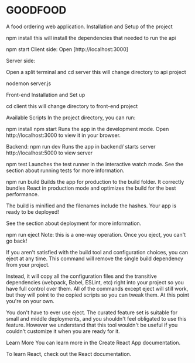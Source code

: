 # GOODFOOD
A food ordering web application.
Installation and Setup of the project

npm install
this will install the dependencies that needed to run the api

npm start
Client side:
Open [http://localhost:3000]

Server side:

Open a split terminal and 
cd server
this will change directory to api project

nodemon server.js

Front-end Installation and Set up

cd client
this will change directory to front-end project

Available Scripts
In the project directory, you can run:

npm install
npm start
Runs the app in the development mode.
Open http://localhost:3000 to view it in your browser.


Backend:
npm run dev 
Runs the app in backend/ starts server
 http://localhost:5000 to view server

npm test
Launches the test runner in the interactive watch mode.
See the section about running tests for more information.

npm run build
Builds the app for production to the build folder.
It correctly bundles React in production mode and optimizes the build for the best performance.

The build is minified and the filenames include the hashes.
Your app is ready to be deployed!

See the section about deployment for more information.

npm run eject
Note: this is a one-way operation. Once you eject, you can't go back!

If you aren't satisfied with the build tool and configuration choices, you can eject at any time. This command will remove the single build dependency from your project.

Instead, it will copy all the configuration files and the transitive dependencies (webpack, Babel, ESLint, etc) right into your project so you have full control over them. All of the commands except eject will still work, but they will point to the copied scripts so you can tweak them. At this point you're on your own.

You don't have to ever use eject. The curated feature set is suitable for small and middle deployments, and you shouldn't feel obligated to use this feature. However we understand that this tool wouldn't be useful if you couldn't customize it when you are ready for it.

Learn More
You can learn more in the Create React App documentation.

To learn React, check out the React documentation.
